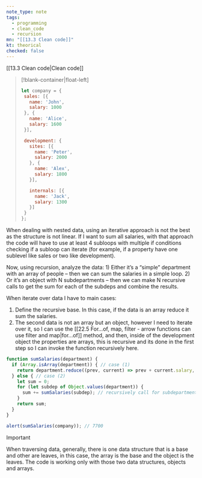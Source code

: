 ```yaml
---
note_type: note
tags:
  - programming
  - clean_code
  - recursion
mn: "[[13.3 Clean code]]"
kt: theorical
checked: false
---
```

[[13.3 Clean code|Clean code]]
>[!blank-container|float-left]
>```js
>let company = {
>  sales: [{
>    name: 'John',
>    salary: 1000
>  }, {
>    name: 'Alice',
>    salary: 1600
>  }],
>
>  development: {
>    sites: [{
>      name: 'Peter',
>      salary: 2000
>    }, {
>      name: 'Alex',
>      salary: 1800
>    }],
>
>    internals: [{
>      name: 'Jack',
>      salary: 1300
>    }]
>  }
>};
>```


When dealing with nested data, using an iterative approach is not the best as the structure is not linear. If I want to sum all salaries, with that approach the code will have to use at least 4 subloops with multiple if conditions checking if a subloop can iterate (for example, if a property have one sublevel like sales or two like development).

Now, using recursion, analyze the data: 1) Either it’s a “simple” department with an array of people – then we can sum the salaries in a simple loop. 2) Or it’s an object with N subdepartments – then we can make N recursive calls to get the sum for each of the subdeps and combine the results.











When iterate over data I have to main cases:
1. Define the recursive base. In this case, if the data is an array reduce it sum the salaries.
2. The second data is not an array but an object, however I need to iterate over it, so I can use the [[22.5 For...of, map, filter -  arrow functions can use filter and map|for...of]] method, and then, inside of the development object the properties are arrays, this is recursive and its done in the first step so I can invoke the function recursively here.

```js
function sumSalaries(department) {
  if (Array.isArray(department)) { // case (1)
    return department.reduce((prev, current) => prev + current.salary, 0); // sum the array
  } else { // case (2)
    let sum = 0;
    for (let subdep of Object.values(department)) {
      sum += sumSalaries(subdep); // recursively call for subdepartments, sum the results
    }
    return sum;
  }
}

alert(sumSalaries(company)); // 7700
```

>[!important]
>When traversing data, generally, there is one data structure that is a base and other are leaves, in this case, the array is the base and the object is the leaves. The code is working only with those two data structures, objects and arrays. 




